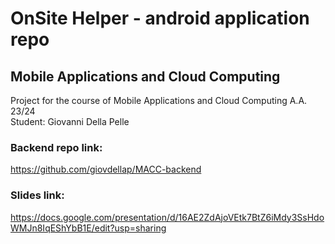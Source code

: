 # OnSite Helper - android application repo

## Mobile Applications and Cloud Computing
Project for the course of Mobile Applications and Cloud Computing A.A. 23/24  
Student: Giovanni Della Pelle

### Backend repo link:
https://github.com/giovdellap/MACC-backend

### Slides link:
https://docs.google.com/presentation/d/16AE2ZdAjoVEtk7BtZ6iMdy3SsHdoWMJn8IqEShYbB1E/edit?usp=sharing
